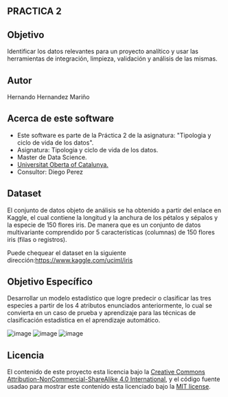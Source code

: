 ## PRACTICA 2

## Objetivo

Identificar los datos relevantes para un proyecto analítico y usar las herramientas de integración, limpieza, validación y análisis de las mismas.

## Autor

Hernando Hernandez Mariño

## Acerca de este software

* Este software es parte de la Práctica 2 de la asignatura: "Tipologia y ciclo de vida de los datos".
* Asignatura: Tipologia y ciclo de vida de los datos.
* Master de Data Science.
* [Universitat Oberta of Catalunya.](http://www.uoc.edu/portal/ca/index.html)
* Consultor: Diego Perez

## Dataset

El conjunto de datos objeto de análisis se ha obtenido a partir del enlace en Kaggle, el cual contiene la longitud y la anchura de los pétalos y sépalos y la especie de 150 flores iris. De manera que es un conjunto de datos multivariante comprendido por 5 características (columnas) de 150 flores iris (filas o registros). 

Puede chequear el dataset en la siguiente dirección:https://www.kaggle.com/uciml/iris

## Objetivo Específico

Desarrollar un modelo estadístico que logre predecir o clasificar las tres especies a partir de los 4 atributos enunciados anteriormente, lo cual se convierta en un caso de prueba y aprendizaje para las técnicas de clasificación estadística en el aprendizaje automático.

![image](https://upload.wikimedia.org/wikipedia/commons/thumb/5/56/Kosaciec_szczecinkowaty_Iris_setosa.jpg/220px-Kosaciec_szczecinkowaty_Iris_setosa.jpg)
![image](https://upload.wikimedia.org/wikipedia/commons/thumb/4/41/Iris_versicolor_3.jpg/220px-Iris_versicolor_3.jpg)
![image](https://commons.wikimedia.org/wiki/File:Iris_virginica.jpg)

## Licencia

El contenido de este proyecto esta licencia bajo la [Creative Commons Attribution-NonCommercial-ShareAlike 4.0 International](https://creativecommons.org/licenses/by-nc-sa/4.0/), 
y el código fuente usadao para mostrar este contenido esta licenciado bajo la  [MIT license](http://opensource.org/licenses/mit-license.php).
